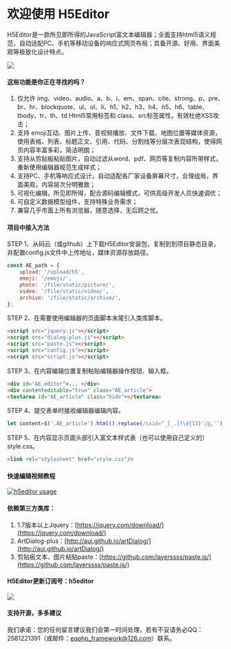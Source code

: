 欢迎使用 H5Editor
===========================
H5Editor是一款所见即所得的JavaScript富文本编辑器；全面支持html5语义规范，自动适配PC、手机等移动设备的响应式网页布局；具备开源、好用、界面美观等极致化设计特点。

![](https://editor.yituodan.net/s/image/shortcut.png)

#### 这些功能是你正在寻找的吗？ #####
1.  仅允许 img、video、audio、a、b、i、em、span、cite、strong、p、pre、br、hr、blockquote、ul、ol、li、h1、h2、h3、h4、h5、h6、table、tbody、tr、th、td Html5常用标签和 class、src标签属性，有效杜绝XSS攻击；
2.  支持 emoji互动、图片上传、音视频播放、文件下载、地图位置等媒体资源，使用表格、列表、标题正文、引用、代码、分割线等分层次表现结构，使得网页内容丰富多彩，简洁明朗；
3.  支持从剪贴板粘贴图片，自动过滤从word、pdf、网页等复制内容所带样式，重新使用编辑器规范生成样式；
4.  支持PC、手机等响应式设计，自动适配各厂家设备屏幕尺寸，合理组局，界面美观，内容层次分明雅致；
5.  可视化编辑，所见即所得，配合源码编辑模式，可供高级开发人员快速调优；
6.  可自定义数据模型组件，支持特殊业务需求；
7.  兼容几乎市面上所有浏览器，随意选择，无后顾之忧。

#### 项目中接入方法 #####

STEP 1、从码云（或github）上下载H5Editor安装包，复制到到项目静态目录，并配置config.js文件中上传地址，媒体资源存放路径。
```javascript
const AE_path = {
    upload: '/upload/h5',
    emoji: '/emoji/',
    photo: '/file/static/picture/',
    video: '/file/static/video/',
    archive: '/file/static/archive/',
};
```
STEP 2、在需要使用编辑器的页面脚本末尾引入类库脚本。
```html
<script src="jquery.js"></script>
<script src="dialog-plus.js"></script>
<script src="paste.js"></script>
<script src="config.js"></script>
<script src="script.js"></script>
```
STEP 3、在内容编辑位置复制粘贴编辑器操作按钮、输入框。
```html
<div id="AE_editor">... </div>
<div contenteditable="true" class="AE_article">
<textarea id="AE_article" class="hide"></textarea>
```
STEP 4、提交表单时接收编辑器编辑内容。
```javascript
let content=$('.AE_article').html().replace(/\sid="_[_.]?\d{13}"/g,'');
```
STEP 5、在内容显示页面头部引入富文本样式表（也可以使用自己定义的）style.css。
```html
<link rel="stylesheet" href="style.css"/>
```

#### 快速编辑视频教程 #####
[![h5editor usage](https://editor.yituodan.net/s/image/video_face.png)](https://editor.yituodan.net/s/image/help_video.mp4)


#### 依赖第三方类库： #####

1.  1.7版本以上Jquery：[https://jquery.com/download/](https://jquery.com/download/)
2.  ArtDialog-plus：[http://aui.github.io/artDialog/](http://aui.github.io/artDialog/)
3.  剪贴板文本、图片粘贴paste：[https://github.com/layerssss/paste.js/](https://github.com/layerssss/paste.js/)


#### H5Editor更新订阅号：h5editor #####
![](https://editor.yituodan.net/s/image/subscribe.png)

#### 支持开源，多多建议 #####
我们承诺：您的任何留言建议我们会第一时间处理，若有不妥请务必QQ：2581221391（或邮件：eqphp_framework@126.com）联系。
